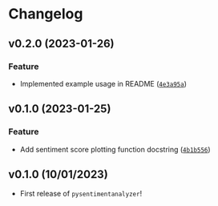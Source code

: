 # Changelog

<!--next-version-placeholder-->

## v0.2.0 (2023-01-26)
### Feature
* Implemented example usage in README ([`4e3a95a`](https://github.com/UBC-MDS/py-sentimentanalyzer/commit/4e3a95aab069eef341708aa11e3206e8505805b0))

## v0.1.0 (2023-01-25)
### Feature
* Add sentiment score plotting function docstring ([`4b1b556`](https://github.com/UBC-MDS/py-sentimentanalyzer/commit/4b1b55695ad00b066c10fef59c58a1e365d465bf))

## v0.1.0 (10/01/2023)

- First release of `pysentimentanalyzer`!